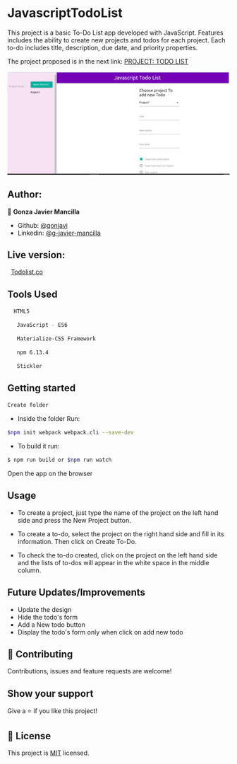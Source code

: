 # JavascriptTodoList

This project is a basic To-Do List app developed with JavaScript. Features includes the ability to create new projects and todos for each project. Each to-do includes title, description, due date, and priority properties.

The project proposed is in the next link:
<a href="https://www.theodinproject.com/courses/javascript/lessons/todo-list">PROJECT: TODO LIST</a>

![screenshot](./todo.png)

## Author:
👤 **Gonza Javier Mancilla**

- Github: [@gonjavi](https://github.com/gonjavi)
- Linkedin: [@g-javier-mancilla](https://www.linkedin.com/in/g-mancillla)

<h2>Live version:</h2> 
<a href="https://cdn.statically.io/gh/gonjavi/JavascriptTodoList/ca7abbdb8c3943022f4f7b8abfa96c4bf7703dec/dist/index.html?group1=Not+urgent">Todolist.co</a>

## Tools Used
```bash
  HTML5
 ```
 ```bash
   JavaScript - ES6
 ```
  ```bash
   Materialize-CSS Framework
 ```
  ```bash
   npm 6.13.4
 ```
  ```bash
   Stickler
```

  

## Getting started
```bash
Create folder
```
* Inside the folder Run:
```bash
$npm init webpack webpack.cli --save-dev
```
* To build it run:
```bash
$ npm run build or $npm run watch
```
Open the app on the browser

## Usage

- To create a project, just type the name of the project on the left hand side and press the New Project button.

- To create a to-do, select the project on the right hand side and fill in its information. Then click on Create To-Do.

- To check the to-do created, click on the project on the left hand side and the lists of to-dos will appear in the white space in the middle column.


## Future Updates/Improvements

- Update the design
- Hide the todo's form
- Add a New todo button
- Display the todo's form only when click on add new todo

## 🤝 Contributing

Contributions, issues and feature requests are welcome!


## Show your support

Give a ⭐️ if you like this project!


## 📝 License

This project is [MIT](lic.url) licensed.

